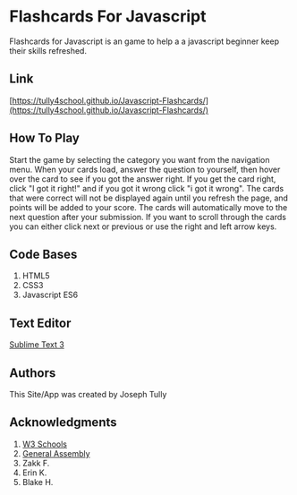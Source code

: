 # Flashcards For Javascript
Flashcards for Javascript is an game to help a a javascript beginner keep their skills refreshed.

## Link
[https://tully4school.github.io/Javascript-Flashcards/](https://tully4school.github.io/Javascript-Flashcards/)

## How To Play
Start the game by selecting the category you want from the navigation menu. When your cards load, answer the question to yourself, then hover over the card to see if you got the answer right. If you get the card right, click "I got it right!" and if you got it wrong click "i got it wrong". The cards that were correct will not be displayed again until you refresh the page, and points will be added to your score. The cards will automatically move to the next question after your submission. If you want to scroll through the cards you can either click next or previous or use the right and left arrow keys.


## Code Bases
1. HTML5
2. CSS3
3. Javascript ES6

## Text Editor
[Sublime Text 3](http://www.sublimetext.com)

## Authors
This Site/App was created by Joseph Tully

## Acknowledgments
1. [W3 Schools](http://www.w3schools.com)
2. [General Assembly](http://www.generalassemb.ly)
3. Zakk F.
4. Erin K.
5. Blake H.

